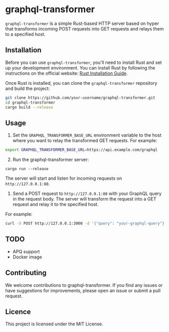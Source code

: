 # graphql-transformer

`graphql-transformer` is a simple Rust-based HTTP server based on hyper that transforms incoming POST requests into GET requests and relays them to a specified host.

## Installation

Before you can use `graphql-transformer`, you'll need to install Rust and set up your development environment. You can install Rust by following the instructions on the official website: [Rust Installation Guide](https://www.rust-lang.org/tools/install).

Once Rust is installed, you can clone the `graphql-transformer` repository and build the project:

```bash
git clone https://github.com/your-username/graphql-transformer.git
cd graphql-transformer
cargo build --release
```

## Usage

1. Set the `GRAPHQL_TRANSFORMER_BASE_URL` environment variable to the host where you want to relay the transformed GET requests. For example:

```bash
export GRAPHQL_TRANSFORMER_BASE_URL=https://api.example.com/graphql
```
2. Run the graphql-transformer server:

```
cargo run --release
```
The server will start and listen for incoming requests on `http://127.0.0.1:80`.

1. Send a POST request to `http://127.0.0.1:80` with your GraphQL query in the request body. The server will transform the request into a GET request and relay it to the specified host.

For example:

```bash
curl -X POST http://127.0.0.1:3000 -d '{"query": "your-graphql-query"}'
```

## TODO
- APQ support
- Docker image

## Contributing
We welcome contributions to graphql-transformer. If you find any issues or have suggestions for improvements, please open an issue or submit a pull request.

## Licence
This project is licensed under the MIT License.